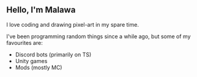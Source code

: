 ## Hello, I'm Malawa
I love coding and drawing pixel-art in my spare time.

I've been programming random things since a while ago, but some of my favourites are:

- Discord bots (primarily on TS)
- Unity games
- Mods (mostly MC)
